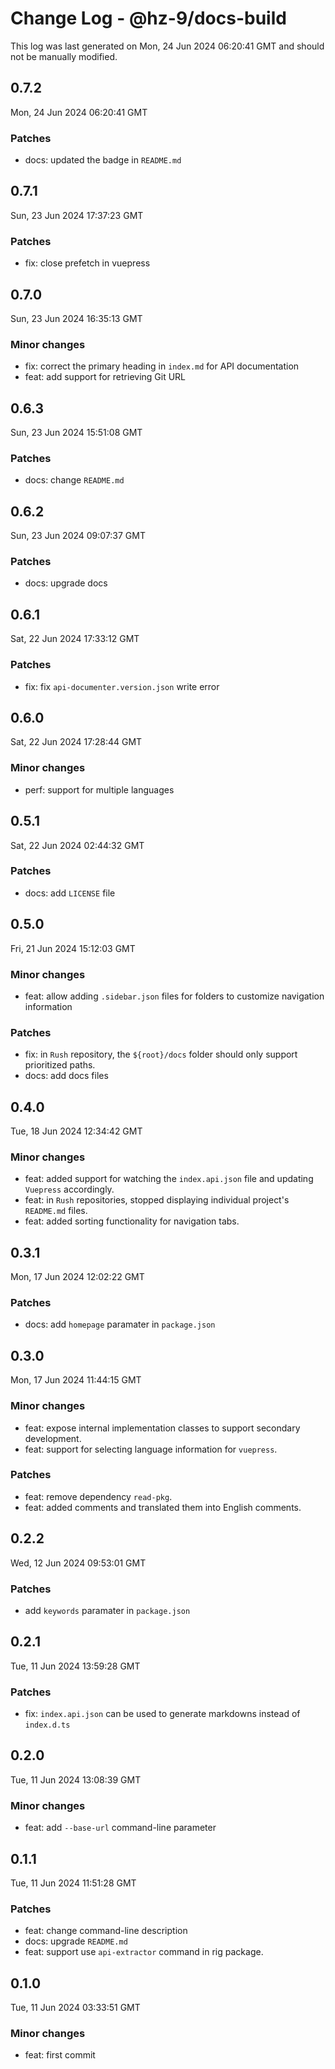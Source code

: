 # Change Log - @hz-9/docs-build

This log was last generated on Mon, 24 Jun 2024 06:20:41 GMT and should not be manually modified.

## 0.7.2
Mon, 24 Jun 2024 06:20:41 GMT

### Patches

- docs: updated the badge in `README.md`

## 0.7.1
Sun, 23 Jun 2024 17:37:23 GMT

### Patches

- fix: close prefetch in vuepress

## 0.7.0
Sun, 23 Jun 2024 16:35:13 GMT

### Minor changes

- fix: correct the primary heading in `index.md` for API documentation
- feat: add support for retrieving Git URL

## 0.6.3
Sun, 23 Jun 2024 15:51:08 GMT

### Patches

- docs: change `README.md`

## 0.6.2
Sun, 23 Jun 2024 09:07:37 GMT

### Patches

- docs: upgrade docs

## 0.6.1
Sat, 22 Jun 2024 17:33:12 GMT

### Patches

- fix: fix `api-documenter.version.json` write error

## 0.6.0
Sat, 22 Jun 2024 17:28:44 GMT

### Minor changes

- perf: support for multiple languages

## 0.5.1
Sat, 22 Jun 2024 02:44:32 GMT

### Patches

- docs: add `LICENSE` file

## 0.5.0
Fri, 21 Jun 2024 15:12:03 GMT

### Minor changes

- feat: allow adding `.sidebar.json` files for folders to customize navigation information

### Patches

- fix: in `Rush` repository, the `${root}/docs` folder should only support prioritized paths.
- docs: add docs files

## 0.4.0
Tue, 18 Jun 2024 12:34:42 GMT

### Minor changes

- feat: added support for watching the `index.api.json` file and updating `Vuepress` accordingly.
- feat: in `Rush` repositories, stopped displaying individual project's `README.md` files.
- feat: added sorting functionality for navigation tabs.

## 0.3.1
Mon, 17 Jun 2024 12:02:22 GMT

### Patches

- docs: add `homepage` paramater in `package.json`

## 0.3.0
Mon, 17 Jun 2024 11:44:15 GMT

### Minor changes

- feat: expose internal implementation classes to support secondary development.
- feat: support for selecting language information for `vuepress`.

### Patches

- feat: remove dependency `read-pkg`.
- feat: added comments and translated them into English comments.

## 0.2.2
Wed, 12 Jun 2024 09:53:01 GMT

### Patches

- add `keywords` paramater in `package.json`

## 0.2.1
Tue, 11 Jun 2024 13:59:28 GMT

### Patches

- fix: `index.api.json` can be used to generate markdowns instead of `index.d.ts`

## 0.2.0
Tue, 11 Jun 2024 13:08:39 GMT

### Minor changes

- feat: add `--base-url` command-line parameter

## 0.1.1
Tue, 11 Jun 2024 11:51:28 GMT

### Patches

- feat: change command-line description
- docs: upgrade `README.md`
- feat: support use `api-extractor` command in rig package.

## 0.1.0
Tue, 11 Jun 2024 03:33:51 GMT

### Minor changes

- feat: first commit

